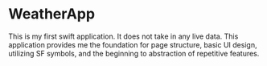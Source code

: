# WeatherApp
This is my first swift application. It does not take in any live data. This application provides me the foundation for page structure, basic UI design, utilizing SF symbols, and the beginning to abstraction of repetitive features.
